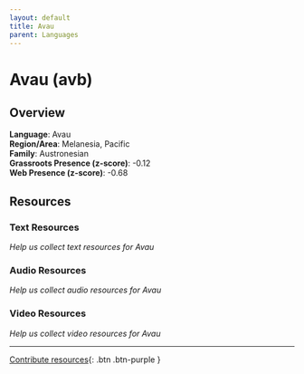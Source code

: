 ```yaml
---
layout: default
title: Avau
parent: Languages
---
```


# Avau (avb)

## Overview

**Language**: Avau  
**Region/Area**: Melanesia, Pacific  
**Family**: Austronesian  
**Grassroots Presence (z-score)**: -0.12  
**Web Presence (z-score)**: -0.68  

## Resources

### Text Resources
*Help us collect text resources for Avau*

### Audio Resources
*Help us collect audio resources for Avau*

### Video Resources
*Help us collect video resources for Avau*

---

[Contribute resources](https://forms.office.com/e/1SfLJx3u1r){: .btn .btn-purple }
